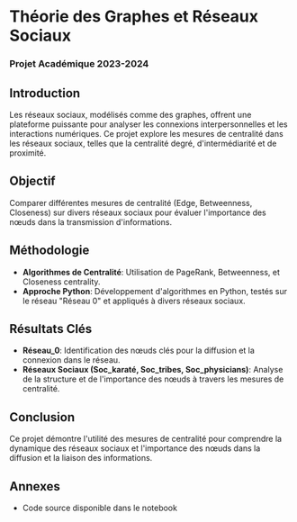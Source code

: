 # Théorie des Graphes et Réseaux Sociaux
### Projet Académique 2023-2024

## Introduction
Les réseaux sociaux, modélisés comme des graphes, offrent une plateforme puissante pour analyser les connexions interpersonnelles et les interactions numériques. Ce projet explore les mesures de centralité dans les réseaux sociaux, telles que la centralité degré, d'intermédiarité et de proximité.

## Objectif
Comparer différentes mesures de centralité (Edge, Betweenness, Closeness) sur divers réseaux sociaux pour évaluer l'importance des nœuds dans la transmission d'informations.

## Méthodologie
- **Algorithmes de Centralité**: Utilisation de PageRank, Betweenness, et Closeness centrality.
- **Approche Python**: Développement d'algorithmes en Python, testés sur le réseau "Réseau 0" et appliqués à divers réseaux sociaux.

## Résultats Clés
- **Réseau_0**: Identification des nœuds clés pour la diffusion et la connexion dans le réseau.
- **Réseaux Sociaux (Soc_karaté, Soc_tribes, Soc_physicians)**: Analyse de la structure et de l'importance des nœuds à travers les mesures de centralité.

## Conclusion
Ce projet démontre l'utilité des mesures de centralité pour comprendre la dynamique des réseaux sociaux et l'importance des nœuds dans la diffusion et la liaison des informations.

## Annexes
- Code source disponible dans le notebook
